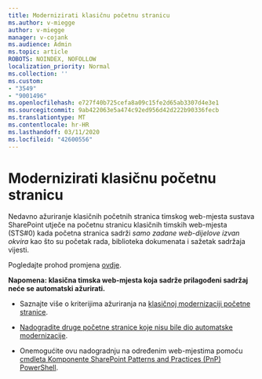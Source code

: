 ```yaml
---
title: Modernizirati klasičnu početnu stranicu
ms.author: v-miegge
author: v-miegge
manager: v-cojank
ms.audience: Admin
ms.topic: article
ROBOTS: NOINDEX, NOFOLLOW
localization_priority: Normal
ms.collection: ''
ms.custom:
- "3549"
- "9001496"
ms.openlocfilehash: e727f40b725cefa8a09c15fe2d65ab3307d4e3e1
ms.sourcegitcommit: 9ab422063e5a474c92ed956d42d222b90336fecb
ms.translationtype: MT
ms.contentlocale: hr-HR
ms.lasthandoff: 03/11/2020
ms.locfileid: "42600556"
---
```

# <a name="modernize-the-classic-home-page"></a>Modernizirati klasičnu početnu stranicu

Nedavno ažuriranje klasičnih početnih stranica timskog web-mjesta sustava SharePoint utječe na početnu stranicu klasičnih timskih web-mjesta (STS#0) kada početna stranica sadrži *samo zadane web-dijelove izvan okvira* kao što su početak rada, biblioteka dokumenata i sažetak sadržaja vijesti.

Pogledajte prohod promjena [ovdje](https://docs.microsoft.com/sharepoint/sharepointonline/media/homepage-upgrade-gif.gif). 

**Napomena: klasična timska web-mjesta koja sadrže prilagođeni sadržaj neće se automatski ažurirati.**

* Saznajte više o kriterijima ažuriranja na [klasičnoj modernizaciji početne stranice](https://docs.microsoft.com/sharepoint/disable-auto-modernization-classic-home-pages#why-update-classic-team-site-home-pages-to-modern).

* [Nadogradite druge početne stranice koje nisu bile dio automatske modernizacije](https://docs.microsoft.com/sharepoint/dev/transform/modernize-userinterface-site-pages).

* Onemogućite ovu nadogradnju na određenim web-mjestima pomoću [cmdleta Komponente SharePoint Patterns and Practices (PnP) PowerShell](https://docs.microsoft.com/powershell/sharepoint/sharepoint-pnp/sharepoint-pnp-cmdlets).
